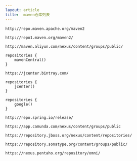 ```yaml
---
layout: article
title:  maven仓库列表
---
```


```
http://repo.maven.apache.org/maven2
```


```
http://repo1.maven.org/maven2/
```


```
http://maven.aliyun.com/nexus/content/groups/public/
```

```
repositories {
    mavenCentral()
}
```


```
https://jcenter.bintray.com/
```


```
repositories {
    jcenter()
}
```



```
repositories {
    google()
}
```



```
http://repo.spring.io/release/
```


```
https://app.camunda.com/nexus/content/groups/public
```


```
https://repository.jboss.org/nexus/content/repositories/
```


```
https://repository.sonatype.org/content/groups/public/
```


```
https://nexus.pentaho.org/repository/omni/
```

